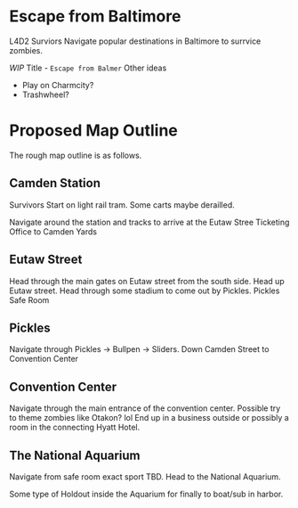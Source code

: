 # Escape from Baltimore

L4D2 Surviors Navigate popular destinations in Baltimore to surrvice zombies.

*WIP* Title - `Escape from Balmer`
Other ideas
- Play on Charmcity?
- Trashwheel?

# Proposed Map Outline

The rough map outline is as follows.

## Camden Station
Survivors Start on light rail tram.  Some carts maybe derailled.

Navigate around the station and tracks to arrive at the Eutaw Stree Ticketing Office to Camden Yards

## Eutaw Street
Head through the main gates on Eutaw street from the south side.  Head up Eutaw street.
Head through some stadium to  come out by Pickles.  Pickles Safe Room

## Pickles

Navigate through Pickles -> Bullpen -> Sliders.  Down Camden Street to Convention Center

## Convention Center

Navigate through the main entrance of the convention center.  Possible try to theme zombies like Otakon? lol
End up in a business outside or possibly a room in the connecting Hyatt Hotel.
## The National Aquarium
Navigate from safe room exact sport TBD. Head to the National Aquarium.

Some type of Holdout inside the Aquarium for finally to boat/sub in harbor.
